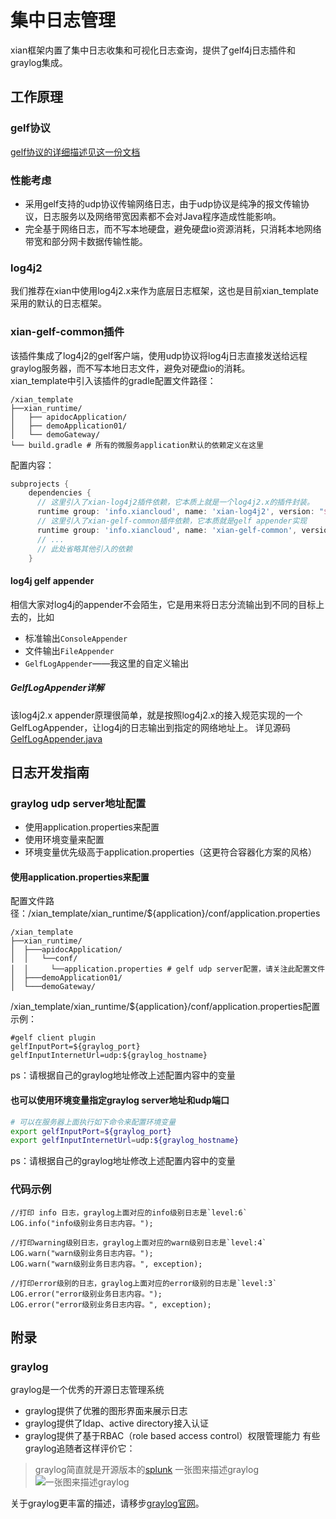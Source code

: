 # 集中日志管理
xian框架内置了集中日志收集和可视化日志查询，提供了gelf4j日志插件和graylog集成。

## 工作原理
### gelf协议
[gelf协议的详细描述见这一份文档](gelf.md)

### 性能考虑
- 采用gelf支持的udp协议传输网络日志，由于udp协议是纯净的报文传输协议，日志服务以及网络带宽因素都不会对Java程序造成性能影响。
- 完全基于网络日志，而不写本地硬盘，避免硬盘io资源消耗，只消耗本地网络带宽和部分网卡数据传输性能。

### log4j2
我们推荐在xian中使用log4j2.x来作为底层日志框架，这也是目前xian_template采用的默认的日志框架。

### xian-gelf-common插件
该插件集成了log4j2的gelf客户端，使用udp协议将log4j日志直接发送给远程graylog服务器，而不写本地日志文件，避免对硬盘io的消耗。<br/>
xian_template中引入该插件的gradle配置文件路径：
```
/xian_template
├──xian_runtime/
│   ├── apidocApplication/
│   ├── demoApplication01/
│   └── demoGateway/
└── build.gradle # 所有的微服务application默认的依赖定义在这里
```
配置内容：
```gradle
subprojects {
    dependencies {
      // 这里引入了xian-log4j2插件依赖，它本质上就是一个log4j2.x的插件封装。
      runtime group: 'info.xiancloud', name: 'xian-log4j2', version: "$xianVersion"
      // 这里引入了xian-gelf-common插件依赖，它本质就是gelf appender实现
      runtime group: 'info.xiancloud', name: 'xian-gelf-common', version: "$xianVersion"
      // ... 
      // 此处省略其他引入的依赖
    }
```

#### log4j gelf appender
相信大家对log4j的appender不会陌生，它是用来将日志分流输出到不同的目标上去的，比如
- 标准输出`ConsoleAppender`
- 文件输出`FileAppender`
- `GelfLogAppender`——我这里的自定义输出
##### GelfLogAppender详解
该log4j2.x appender原理很简单，就是按照log4j2.x的接入规范实现的一个GelfLogAppender，让log4j的日志输出到指定的网络地址上。
详见源码[GelfLogAppender.java](https://github.com/xiancloud/xian/blob/master/xian-log/xian-gelf-common/src/main/java/biz/paluch/logging/gelf/log4j2/GelfLogAppender.java)

## 日志开发指南
### graylog udp server地址配置
- 使用application.properties来配置
- 使用环境变量来配置
- 环境变量优先级高于application.properties（这更符合容器化方案的风格）
#### 使用application.properties来配置
配置文件路径：/xian_template/xian_runtime/${application}/conf/application.properties
```
/xian_template
├──xian_runtime/
│  ├───apidocApplication/
│  │   └──conf/
│  │     └──application.properties # gelf udp server配置，请关注此配置文件
│  ├───demoApplication01/
│  └───demoGateway/
```
/xian_template/xian_runtime/${application}/conf/application.properties配置示例：
```properties
#gelf client plugin
gelfInputPort=${graylog_port}
gelfInputInternetUrl=udp:${graylog_hostname}
```
ps：请根据自己的graylog地址修改上述配置内容中的变量

#### 也可以使用环境变量指定graylog server地址和udp端口
```bash
# 可以在服务器上面执行如下命令来配置环境变量
export gelfInputPort=${graylog_port}
export gelfInputInternetUrl=udp:${graylog_hostname}
```
ps：请根据自己的graylog地址修改上述配置内容中的变量

### 代码示例
```
//打印 info 日志，graylog上面对应的info级别日志是`level:6`
LOG.info("info级别业务日志内容。");

//打印warning级别日志，graylog上面对应的warn级别日志是`level:4`
LOG.warn("warn级别业务日志内容。");
LOG.warn("warn级别业务日志内容。", exception);

//打印error级别的日志，graylog上面对应的error级别的日志是`level:3`
LOG.error("error级别业务日志内容。");
LOG.error("error级别业务日志内容。", exception);
```

## 附录
### graylog
graylog是一个优秀的开源日志管理系统
- graylog提供了优雅的图形界面来展示日志
- graylog提供了ldap、active directory接入认证
- graylog提供了基于RBAC（role based access control）权限管理能力
有些graylog追随者这样评价它：
> graylog简直就是开源版本的[splunk](https://www.splunk.com/)
一张图来描述graylog
![一张图来描述graylog](http://processon.com/chart_image/5c6e5414e4b056ae2a115c30.png)

关于graylog更丰富的描述，请移步[graylog官网](https://www.graylog.org/)。

